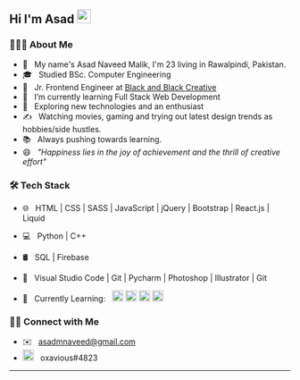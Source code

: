 <h2> Hi I'm Asad <img src="https://s3.gifyu.com/images/a74b7591a283c4fed.gif" width="25"></h2>





<h3> 👨🏻‍💻 About Me </h3>

- 👋 &nbsp; My name's Asad Naveed Malik, I'm 23 living in Rawalpindi, Pakistan.
- 🎓 &nbsp; Studied BSc. Computer Engineering
- 💼 &nbsp;  Jr. Frontend Engineer at [Black and Black Creative](https://www.blackandblackcreative.com)
- 🔭 &nbsp; I’m currently learning Full Stack Web Development
- 🌱 &nbsp; Exploring new technologies and an enthusiast
- ✍️ &nbsp; Watching movies, gaming and trying out latest design trends as hobbies/side hustles.
- 📚 &nbsp; Always pushing towards learning.
- 😄 &nbsp; *"Happiness lies in the joy of achievement and the thrill of creative effort"* 




<h3>🛠 Tech Stack</h3>

- 🌐 &nbsp; HTML | CSS | SASS | JavaScript | jQuery | Bootstrap | React.js | Liquid 
- 💻 &nbsp; Python | C++  
- 🛢 &nbsp; SQL | Firebase 
- 🔧 &nbsp; Visual Studio Code | Git | Pycharm | Photoshop | Illustrator | Git

- 📖 &nbsp; Currently Learning: &nbsp; <img height="20" src="https://upload.wikimedia.org/wikipedia/commons/thumb/a/a7/React-icon.svg/1280px-React-icon.svg.png"> <img height="20" src="https://upload.wikimedia.org/wikipedia/commons/thumb/d/d9/Node.js_logo.svg/1280px-Node.js_logo.svg.png"> <img height="20" src="https://www.djangoproject.com/m/img/logos/django-logo-negative.png"> <img height="20" src="https://angular.io/assets/images/logos/angularjs/AngularJS-Shield.svg">

<h3> 🤝🏻 Connect with Me </h3>

- ✉️ &nbsp; asadmnaveed@gmail.com
- <img height="20" src="https://cdn.logojoy.com/wp-content/uploads/20210422095037/discord-mascot.png"> &nbsp; oxavious#4823

---








